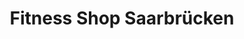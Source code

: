 ---
title: "Fitness Shop Saarbrücken"
url: /saarbruecken/fitness-shop-saarbruecken/
shop: Allgemein
---